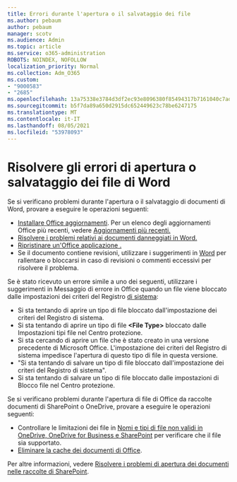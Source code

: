 ```yaml
---
title: Errori durante l'apertura o il salvataggio dei file
ms.author: pebaum
author: pebaum
manager: scotv
ms.audience: Admin
ms.topic: article
ms.service: o365-administration
ROBOTS: NOINDEX, NOFOLLOW
localization_priority: Normal
ms.collection: Adm_O365
ms.custom:
- "9000583"
- "2685"
ms.openlocfilehash: 13a75338e3784d3df2ec93e8096380f85494317b7161040c7ad60ad830f9211d
ms.sourcegitcommit: b5f7da89a650d2915dc652449623c78be6247175
ms.translationtype: MT
ms.contentlocale: it-IT
ms.lasthandoff: 08/05/2021
ms.locfileid: "53978093"
---
```

# <a name="resolve-errors-opening-or-saving-word-files"></a>Risolvere gli errori di apertura o salvataggio dei file di Word

Se si verificano problemi durante l'apertura o il salvataggio di documenti di Word, provare a eseguire le operazioni seguenti:

- [Installare Office aggiornamenti](https://support.office.com/article/2ab296f3-7f03-43a2-8e50-46de917611c5). Per un elenco degli aggiornamenti Office più recenti, vedere [Aggiornamenti più recenti.](https://docs.microsoft.com/officeupdates/office-updates-msi)
- [Risolvere i problemi relativi ai documenti danneggiati in Word.](https://docs.microsoft.com/office/troubleshoot/word/damaged-documents-in-word)
- [Ripristinare un'Office applicazione .](https://support.office.com/Article/Repair-an-Office-application-7821d4b6-7c1d-4205-aa0e-a6b40c5bb88b)
- Se il documento contiene revisioni, utilizzare i suggerimenti in [Word](https://docs.microsoft.com/office/troubleshoot/word/word-stops-responding) per rallentare o bloccarsi in caso di revisioni o commenti eccessivi per risolvere il problema.

Se è stato ricevuto un errore simile a uno dei seguenti, utilizzare i suggerimenti in Messaggio di errore in Office quando un file viene bloccato dalle impostazioni dei criteri del Registro [di sistema](https://docs.microsoft.com/office/troubleshoot/settings/file-blocked-in-office):

- Si sta tentando di aprire un tipo di file bloccato dall'impostazione dei criteri del Registro di sistema.
- Si sta tentando di aprire un tipo di file **\<File Type\>** bloccato dalle Impostazioni tipi file nel Centro protezione.
- Si sta cercando di aprire un file che è stato creato in una versione precedente di Microsoft Office. L'impostazione dei criteri del Registro di sistema impedisce l'apertura di questo tipo di file in questa versione.
- "Si sta tentando di salvare un tipo di file bloccato dall'impostazione dei criteri del Registro di sistema".
- Si sta tentando di salvare un tipo di file bloccato dalle impostazioni di Blocco file nel Centro protezione.

Se si verificano problemi durante l'apertura di file di Office da raccolte documenti di SharePoint o OneDrive, provare a eseguire le operazioni seguenti:

- Controllare le limitazioni dei file in [Nomi e tipi di file non validi in OneDrive, OneDrive for Business e SharePoint](https://support.office.com/article/64883a5d-228e-48f5-b3d2-eb39e07630fa) per verificare che il file sia supportato. 
- [Eliminare la cache dei documenti di Office](https://support.office.com/article/b1d3765e-d71b-4bb8-99ca-acd22c42995d
). 

Per altre informazioni, vedere [Risolvere i problemi di apertura dei documenti nelle raccolte di SharePoint](https://support.office.com/article/31329fa1-4ad0-47fc-95d8-bb0c5b12a536).